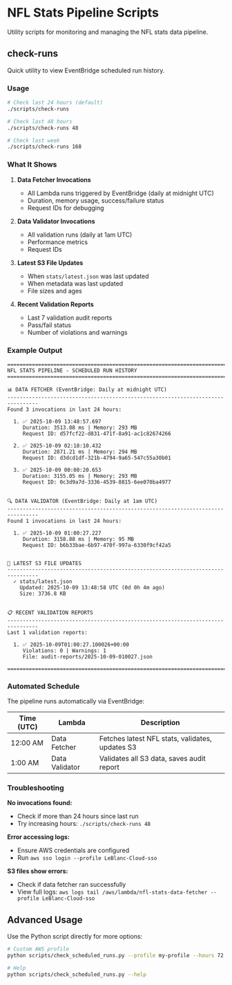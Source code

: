 # NFL Stats Pipeline Scripts

Utility scripts for monitoring and managing the NFL stats data pipeline.

## check-runs

Quick utility to view EventBridge scheduled run history.

### Usage

```bash
# Check last 24 hours (default)
./scripts/check-runs

# Check last 48 hours
./scripts/check-runs 48

# Check last week
./scripts/check-runs 168
```

### What It Shows

1. **Data Fetcher Invocations**
   - All Lambda runs triggered by EventBridge (daily at midnight UTC)
   - Duration, memory usage, success/failure status
   - Request IDs for debugging

2. **Data Validator Invocations**
   - All validation runs (daily at 1am UTC)
   - Performance metrics
   - Request IDs

3. **Latest S3 File Updates**
   - When `stats/latest.json` was last updated
   - When metadata was last updated
   - File sizes and ages

4. **Recent Validation Reports**
   - Last 7 validation audit reports
   - Pass/fail status
   - Number of violations and warnings

### Example Output

```
================================================================================
NFL STATS PIPELINE - SCHEDULED RUN HISTORY
================================================================================

📊 DATA FETCHER (EventBridge: Daily at midnight UTC)
--------------------------------------------------------------------------------
Found 3 invocations in last 24 hours:

  1. ✅ 2025-10-09 13:48:57.697
     Duration: 3513.08 ms | Memory: 293 MB
     Request ID: d57fcf22-d831-471f-8a91-ac1c82674266

  2. ✅ 2025-10-09 02:18:10.432
     Duration: 2871.21 ms | Memory: 294 MB
     Request ID: d3dcd1df-321b-4794-9a65-547c55a30b01

  3. ✅ 2025-10-09 00:00:20.653
     Duration: 3155.05 ms | Memory: 293 MB
     Request ID: 0c3d9a7d-3336-4539-8815-6ee070ba4977


🔍 DATA VALIDATOR (EventBridge: Daily at 1am UTC)
--------------------------------------------------------------------------------
Found 1 invocations in last 24 hours:

  1. ✅ 2025-10-09 01:00:27.227
     Duration: 3158.88 ms | Memory: 95 MB
     Request ID: b6b33bae-6b97-470f-997a-6330f9cf42a5


📁 LATEST S3 FILE UPDATES
--------------------------------------------------------------------------------
  ✓ stats/latest.json
    Updated: 2025-10-09 13:48:58 UTC (0d 0h 4m ago)
    Size: 3736.8 KB


📋 RECENT VALIDATION REPORTS
--------------------------------------------------------------------------------
Last 1 validation reports:

  1. ✅ 2025-10-09T01:00:27.100026+00:00
     Violations: 0 | Warnings: 1
     File: audit-reports/2025-10-09-010027.json

================================================================================
```

### Automated Schedule

The pipeline runs automatically via EventBridge:

| Time (UTC) | Lambda | Description |
|------------|--------|-------------|
| 12:00 AM | Data Fetcher | Fetches latest NFL stats, validates, updates S3 |
| 1:00 AM | Data Validator | Validates all S3 data, saves audit report |

### Troubleshooting

**No invocations found:**
- Check if more than 24 hours since last run
- Try increasing hours: `./scripts/check-runs 48`

**Error accessing logs:**
- Ensure AWS credentials are configured
- Run `aws sso login --profile LeBlanc-Cloud-sso`

**S3 files show errors:**
- Check if data fetcher ran successfully
- View full logs: `aws logs tail /aws/lambda/nfl-stats-data-fetcher --profile LeBlanc-Cloud-sso`

## Advanced Usage

Use the Python script directly for more options:

```bash
# Custom AWS profile
python scripts/check_scheduled_runs.py --profile my-profile --hours 72

# Help
python scripts/check_scheduled_runs.py --help
```
